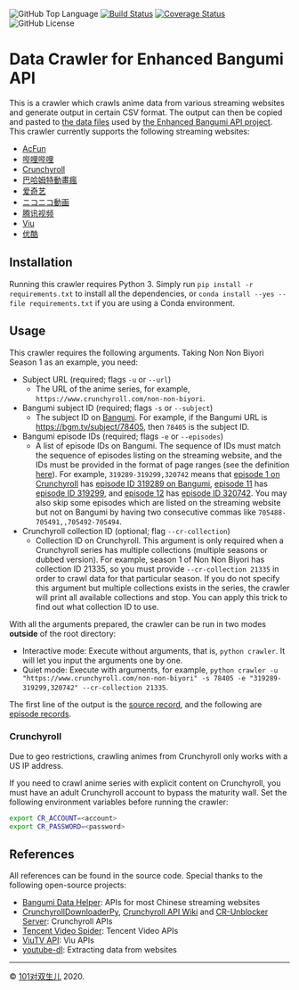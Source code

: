 ![GitHub Top Language](https://img.shields.io/github/languages/top/maobowen/enhanced-bangumi-api-data-crawler)
[![Build Status](https://travis-ci.com/maobowen/enhanced-bangumi-api-data-crawler.svg?branch=master)](https://travis-ci.com/maobowen/enhanced-bangumi-api-data-crawler)
[![Coverage Status](https://coveralls.io/repos/github/maobowen/enhanced-bangumi-api-data-crawler/badge.svg?branch=master)](https://coveralls.io/github/maobowen/enhanced-bangumi-api-data-crawler?branch=master)
![GitHub License](https://img.shields.io/github/license/maobowen/enhanced-bangumi-api-data-crawler)

# Data Crawler for Enhanced Bangumi API

This is a crawler which crawls anime data from various streaming websites and generate output in certain CSV format. The output can then be copied and pasted to [the data files](https://github.com/maobowen/enhanced-bangumi-api-data) used by [the Enhanced Bangumi API project](https://github.com/maobowen/enhanced-bangumi-api). This crawler currently supports the following streaming websites:

- [AcFun](https://www.acfun.cn)
- [哔哩哔哩](https://www.bilibili.com)
- [Crunchyroll](https://www.crunchyroll.com)
- [巴哈姆特動畫瘋](https://ani.gamer.com.tw)
- [爱奇艺](https://www.iqiyi.com)
- [ニコニコ動画](https://www.nicovideo.jp)
- [腾讯视频](https://v.qq.com)
- [Viu](http://www.viu.com)
- [优酷](https://www.youku.com)

## Installation

Running this crawler requires Python 3. Simply run `pip install -r requirements.txt` to install all the dependencies, or `conda install --yes --file requirements.txt` if you are using a Conda environment.

## Usage

This crawler requires the following arguments. Taking Non Non Biyori Season 1 as an example, you need:

- Subject URL (required; flags `-u` or `--url`)
  - The URL of the anime series, for example, `https://www.crunchyroll.com/non-non-biyori`.
- Bangumi subject ID (required; flags `-s` or `--subject`)
  - The subject ID on [Bangumi](https://bgm.tv). For example, if the Bangumi URL is https://bgm.tv/subject/78405, then `78405` is the subject ID.
- Bangumi episode IDs (required; flags `-e` or `--episodes`)
  - A list of episode IDs on Bangumi. The sequence of IDs must match the sequence of episodes listing on the streaming website, and the IDs must be provided in the format of page ranges (see the definition [here](https://www.geeksforgeeks.org/python-convert-string-ranges-to-list/)). For example, `319289-319299,320742` means that [episode 1 on Crunchyroll](https://www.crunchyroll.com/media-645563) has [episode ID 319289 on Bangumi](https://bgm.tv/ep/319289), [episode 11](https://www.crunchyroll.com/media-645583) has [episode ID 319299](https://bgm.tv/ep/319299), and [episode 12](https://www.crunchyroll.com/media-645585) has [episode ID 320742](https://bgm.tv/ep/320742). You may also skip some episodes which are listed on the streaming website but not on Bangumi by having two consecutive commas like `705488-705491,,705492-705494`.
- Crunchyroll collection ID (optional; flag `--cr-collection`)
  - Collection ID on Crunchyroll. This argument is only required when a Crunchyroll series has multiple collections (multiple seasons or dubbed version). For example, season 1 of Non Non Biyori has collection ID 21335, so you must provide `--cr-collection 21335` in order to crawl data for that particular season. If you do not specify this argument but multiple collections exists in the series, the crawler will print all available collections and stop. You can apply this trick to find out what collection ID to use.

With all the arguments prepared, the crawler can be run in two modes **outside** of the root directory:

- Interactive mode: Execute without arguments, that is, `python crawler`. It will let you input the arguments one by one.
- Quiet mode: Execute with arguments, for example, `python crawler -u "https://www.crunchyroll.com/non-non-biyori" -s 78405 -e "319289-319299,320742" --cr-collection 21335`.

The first line of the output is the [source record](https://github.com/maobowen/enhanced-bangumi-api-data/tree/master/sources), and the following are [episode records](https://github.com/maobowen/enhanced-bangumi-api-data/tree/master/episodes).

### Crunchyroll

Due to geo restrictions, crawling animes from Crunchyroll only works with a US IP address.

If you need to crawl anime series with explicit content on Crunchyroll, you must have an adult Crunchyroll account to bypass the maturity wall. Set the following environment variables before running the crawler:

```sh
export CR_ACCOUNT=<account>
export CR_PASSWORD=<password>
```

## References

All references can be found in the source code. Special thanks to the following open-source projects:

- [Bangumi Data Helper](https://github.com/bangumi-data/helper): APIs for most Chinese streaming websites
- [CrunchyrollDownloaderPy](https://github.com/ThePBone/CrunchyrollDownloaderPy), [Crunchyroll API Wiki](https://github.com/CloudMax94/crunchyroll-api/wiki) and [CR-Unblocker Server](https://github.com/onestay/CR-Unblocker-Server): Crunchyroll APIs
- [Tencent Video Spider](https://github.com/ljm9104/tencent_video_spider): Tencent Video APIs
- [ViuTV API](https://github.com/ljm9104/tencent_video_spider): Viu APIs
- [youtube-dl](http://github.com/ytdl-org/youtube-dl): Extracting data from websites

---

© [101对双生儿](https://bmao.tech/) 2020.
